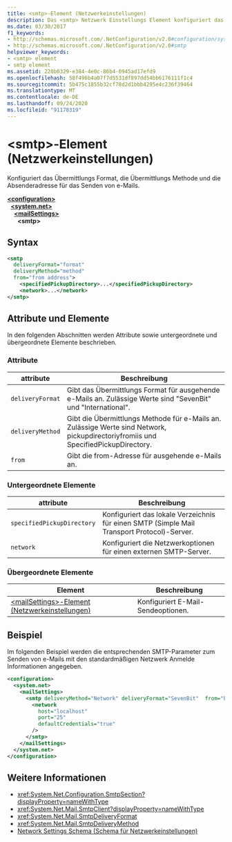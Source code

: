 ```yaml
---
title: <smtp>-Element (Netzwerkeinstellungen)
description: Das <smtp> Netzwerk Einstellungs Element konfiguriert das Übermittlungs Format, die Übermittlungs Methode und die Absenderadresse für das Senden von e-Mail-Optionen in der .NET Framework.
ms.date: 03/30/2017
f1_keywords:
- http://schemas.microsoft.com/.NetConfiguration/v2.0#configuration/system.net/mailSettings/smtp
- http://schemas.microsoft.com/.NetConfiguration/v2.0#smtp
helpviewer_keywords:
- <smtp> element
- smtp element
ms.assetid: 220b0329-e384-4e0c-86b4-0945ad17efd9
ms.openlocfilehash: 58f496b4a07f7d5531df897dd54bb6176111f1c4
ms.sourcegitcommit: 5b475c1855b32cf78d2d1bbb4295e4c236f39464
ms.translationtype: MT
ms.contentlocale: de-DE
ms.lasthandoff: 09/24/2020
ms.locfileid: "91178319"
---
```

# <a name="smtp-element-network-settings"></a>\<smtp>-Element (Netzwerkeinstellungen)

Konfiguriert das Übermittlungs Format, die Übermittlungs Methode und die Absenderadresse für das Senden von e-Mails.  
  
[**\<configuration>**](../configuration-element.md)\
&nbsp;&nbsp;[**\<system.net>**](system-net-element-network-settings.md)\
&nbsp;&nbsp;&nbsp;&nbsp;[**\<mailSettings>**](mailsettings-element-network-settings.md)\
&nbsp;&nbsp;&nbsp;&nbsp;&nbsp;&nbsp;**\<smtp>**
  
## <a name="syntax"></a>Syntax  
  
```xml  
<smtp  
  deliveryFormat="format"  
  deliveryMethod="method"  
  from="from address">
    <specifiedPickupDirectory>...</specifiedPickupDirectory>  
    <network>...</network>  
</smtp>  
```  
  
## <a name="attributes-and-elements"></a>Attribute und Elemente  

 In den folgenden Abschnitten werden Attribute sowie untergeordnete und übergeordnete Elemente beschrieben.  
  
### <a name="attributes"></a>Attribute  
  
|attribute|Beschreibung|  
|---------------|-----------------|  
|`deliveryFormat`|Gibt das Übermittlungs Format für ausgehende e-Mails an. Zulässige Werte sind "SevenBit" und "International".|  
|`deliveryMethod`|Gibt die Übermittlungs Methode für e-Mails an. Zulässige Werte sind Network, pickupdirectoriyfromiis und SpecifiedPickupDirectory.|  
|`from`|Gibt die from-Adresse für ausgehende e-Mails an.|  
  
### <a name="child-elements"></a>Untergeordnete Elemente  
  
|attribute|Beschreibung|  
|---------------|-----------------|  
|`specifiedPickupDirectory`|Konfiguriert das lokale Verzeichnis für einen SMTP (Simple Mail Transport Protocol)-Server.|  
|`network`|Konfiguriert die Netzwerkoptionen für einen externen SMTP-Server.|  
  
### <a name="parent-elements"></a>Übergeordnete Elemente  
  
|**Element**|**Beschreibung**|  
|-----------------|---------------------|  
|[\<mailSettings>-Element (Netzwerkeinstellungen)](mailsettings-element-network-settings.md)|Konfiguriert E-Mail-Sendeoptionen.|  
  
## <a name="example"></a>Beispiel  

 Im folgenden Beispiel werden die entsprechenden SMTP-Parameter zum Senden von e-Mails mit den standardmäßigen Netzwerk Anmelde Informationen angegeben.  
  
```xml  
<configuration>  
  <system.net>  
    <mailSettings>  
      <smtp deliveryMethod="Network" deliveryFormat="SevenBit"  from="ben@contoso.com">  
        <network  
          host="localhost"  
          port="25"  
          defaultCredentials="true"  
        />  
      </smtp>  
    </mailSettings>  
  </system.net>  
</configuration>  
```  
  
## <a name="see-also"></a>Weitere Informationen

- <xref:System.Net.Configuration.SmtpSection?displayProperty=nameWithType>
- <xref:System.Net.Mail.SmtpClient?displayProperty=nameWithType>
- <xref:System.Net.Mail.SmtpDeliveryFormat>
- <xref:System.Net.Mail.SmtpDeliveryMethod>
- [Network Settings Schema (Schema für Netzwerkeinstellungen)](index.md)
